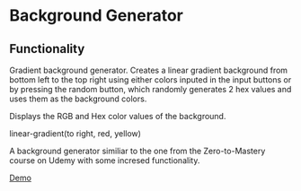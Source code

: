 # Background Generator

## Functionality
Gradient background generator. Creates a linear gradient background from bottom left to the top right using either colors inputed in the input buttons or by pressing the random button, which randomly generates 2 hex values and uses them as the background colors.

Displays the RGB and Hex color values of the background.

linear-gradient(to right, red, yellow)

A background generator similiar to the one from the Zero-to-Mastery course on Udemy with some incresed functionality.

[Demo](https://eilima.github.io/background-generator/)
